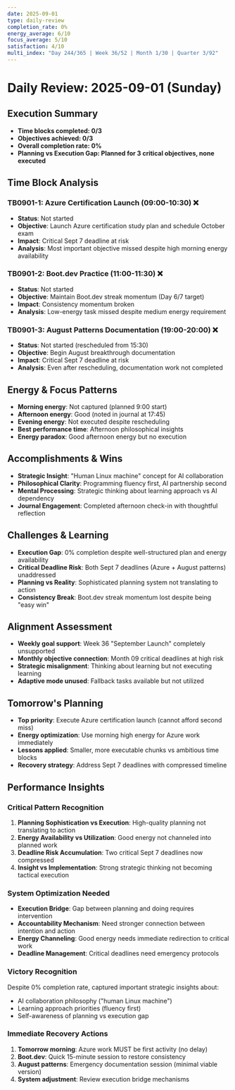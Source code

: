 ```yaml
---
date: 2025-09-01
type: daily-review
completion_rate: 0%
energy_average: 6/10
focus_average: 5/10
satisfaction: 4/10
multi_index: "Day 244/365 | Week 36/52 | Month 1/30 | Quarter 3/92"
---
```


# Daily Review: 2025-09-01 (Sunday)

## Execution Summary
- **Time blocks completed: 0/3**
- **Objectives achieved: 0/3**
- **Overall completion rate: 0%**
- **Planning vs Execution Gap: Planned for 3 critical objectives, none executed**

## Time Block Analysis

### TB0901-1: Azure Certification Launch (09:00-10:30) ❌
- **Status**: Not started
- **Objective**: Launch Azure certification study plan and schedule October exam
- **Impact**: Critical Sept 7 deadline at risk
- **Analysis**: Most important objective missed despite high morning energy availability

### TB0901-2: Boot.dev Practice (11:00-11:30) ❌  
- **Status**: Not started
- **Objective**: Maintain Boot.dev streak momentum (Day 6/7 target)
- **Impact**: Consistency momentum broken
- **Analysis**: Low-energy task missed despite medium energy requirement

### TB0901-3: August Patterns Documentation (19:00-20:00) ❌
- **Status**: Not started (rescheduled from 15:30)
- **Objective**: Begin August breakthrough documentation
- **Impact**: Critical Sept 7 deadline at risk
- **Analysis**: Even after rescheduling, documentation work not completed

## Energy & Focus Patterns
- **Morning energy**: Not captured (planned 9:00 start)
- **Afternoon energy**: Good (noted in journal at 17:45)
- **Evening energy**: Not executed despite rescheduling
- **Best performance time**: Afternoon philosophical insights
- **Energy paradox**: Good afternoon energy but no execution

## Accomplishments & Wins
- **Strategic Insight**: "Human Linux machine" concept for AI collaboration
- **Philosophical Clarity**: Programming fluency first, AI partnership second
- **Mental Processing**: Strategic thinking about learning approach vs AI dependency
- **Journal Engagement**: Completed afternoon check-in with thoughtful reflection

## Challenges & Learning
- **Execution Gap**: 0% completion despite well-structured plan and energy availability
- **Critical Deadline Risk**: Both Sept 7 deadlines (Azure + August patterns) unaddressed
- **Planning vs Reality**: Sophisticated planning system not translating to action
- **Consistency Break**: Boot.dev streak momentum lost despite being "easy win"

## Alignment Assessment
- **Weekly goal support**: Week 36 "September Launch" completely unsupported
- **Monthly objective connection**: Month 09 critical deadlines at high risk
- **Strategic misalignment**: Thinking about learning but not executing learning
- **Adaptive mode unused**: Fallback tasks available but not utilized

## Tomorrow's Planning
- **Top priority**: Execute Azure certification launch (cannot afford second miss)
- **Energy optimization**: Use morning high energy for Azure work immediately
- **Lessons applied**: Smaller, more executable chunks vs ambitious time blocks
- **Recovery strategy**: Address Sept 7 deadlines with compressed timeline

## Performance Insights

### Critical Pattern Recognition
1. **Planning Sophistication vs Execution**: High-quality planning not translating to action
2. **Energy Availability vs Utilization**: Good energy not channeled into planned work
3. **Deadline Risk Accumulation**: Two critical Sept 7 deadlines now compressed
4. **Insight vs Implementation**: Strong strategic thinking not becoming tactical execution

### System Optimization Needed
- **Execution Bridge**: Gap between planning and doing requires intervention
- **Accountability Mechanism**: Need stronger connection between intention and action  
- **Energy Channeling**: Good energy needs immediate redirection to critical work
- **Deadline Management**: Critical deadlines need emergency protocols

### Victory Recognition
Despite 0% completion rate, captured important strategic insights about:
- AI collaboration philosophy ("human Linux machine")
- Learning approach priorities (fluency first)
- Self-awareness of planning vs execution gap

### Immediate Recovery Actions
1. **Tomorrow morning**: Azure work MUST be first activity (no delay)
2. **Boot.dev**: Quick 15-minute session to restore consistency
3. **August patterns**: Emergency documentation session (minimal viable version)
4. **System adjustment**: Review execution bridge mechanisms
